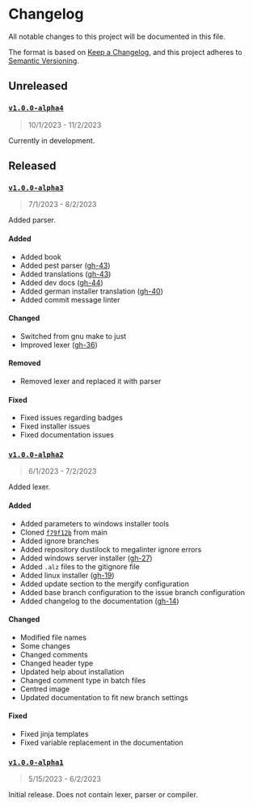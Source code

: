 # Changelog

All notable changes to this project will be documented in this file.

The format is based on [Keep a Changelog](https://keepachangelog.com/en/1.1.0/),
and this project adheres to [Semantic Versioning](https://semver.org/spec/v2.0.0.html).

## Unreleased

### [`v1.0.0-alpha4`](https://github.com/I-Language-Development/I-language-rust/releases/tag/v1.0.0-alpha4)

> 10/1/2023 - 11/2/2023

Currently in development.

## Released

### [`v1.0.0-alpha3`](https://github.com/I-Language-Development/I-language-rust/releases/tag/v1.0.0-alpha3)

> 7/1/2023 - 8/2/2023

Added parser.

#### Added

- Added book
- Added pest parser ([gh-43](https://github.com/I-Language-Development/I-language-rust/pull/43))
- Added translations ([gh-43](https://github.com/I-Language-Development/I-language-rust/pull/43))
- Added dev docs ([gh-44](https://github.com/I-Language-Development/I-language-rust/pull/44))
- Added german installer translation ([gh-40](https://github.com/I-Language-Development/I-language-rust/issues/40))
- Added commit message linter

#### Changed

- Switched from gnu make to just
- Improved lexer ([gh-36](https://github.com/I-Language-Development/I-language-rust/pull/36))

#### Removed

- Removed lexer and replaced it with parser

#### Fixed

- Fixed issues regarding badges
- Fixed installer issues
- Fixed documentation issues

### [`v1.0.0-alpha2`](https://github.com/I-Language-Development/I-language-rust/releases/tag/v1.0.0-alpha2)

> 6/1/2023 - 7/2/2023

Added lexer.

#### Added

- Added parameters to windows installer tools
- Cloned [`f79f12b`](https://github.com/I-Language-Development/I-language-rust/commit/f79f12bff9c7661d212d5782df8ca7ffe72ba94f) from main
- Added ignore branches
- Added repository dustilock to megalinter ignore errors
- Added windows server installer ([gh-27](https://github.com/I-Language-Development/I-language-rust/issues/27))
- Added `.alz` files to the gitignore file
- Added linux installer ([gh-19](https://github.com/I-Language-Development/I-language-rust/issues/19))
- Added update section to the mergify configuration
- Added base branch configuration to the issue branch configuration
- Added changelog to the documentation ([gh-14](https://github.com/I-Language-Development/I-language-rust/issues/14))

#### Changed

- Modified file names
- Some changes
- Changed comments
- Changed header type
- Updated help about installation
- Changed comment type in batch files
- Centred image
- Updated documentation to fit new branch settings

#### Fixed

- Fixed jinja templates
- Fixed variable replacement in the documentation

### [`v1.0.0-alpha1`](https://github.com/I-Language-Development/I-language-rust/releases/tag/v1.0.0-alpha1)

> 5/15/2023 - 6/2/2023

Initial release. Does not contain lexer, parser or compiler.
